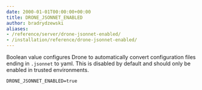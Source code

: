 ```yaml
---
date: 2000-01-01T00:00:00+00:00
title: DRONE_JSONNET_ENABLED
author: bradrydzewski
aliases:
- /reference/server/drone-jsonnet-enabled/
- /installation/reference/drone-jsonnet-enabled/
---
```


Boolean value configures Drone to automatically convert configuration files ending in `.jsonnet` to yaml. This is disabled by default and should only be enabled in trusted environments.

```
DRONE_JSONNET_ENABLED=true
```
